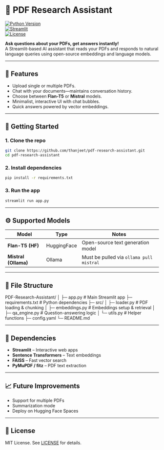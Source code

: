 # 📄 PDF Research Assistant

[![Python Version](https://img.shields.io/badge/python-3.11+-blue.svg)](https://www.python.org/)  
[![Streamlit](https://img.shields.io/badge/Streamlit-1.30+-green.svg)](https://streamlit.io/)  
[![License](https://img.shields.io/badge/license-MIT-brightgreen.svg)](LICENSE)  

**Ask questions about your PDFs, get answers instantly!**  
A Streamlit-based AI assistant that reads your PDFs and responds to natural language queries using open-source embeddings and language models.

---

## 🚀 Features

- Upload single or multiple PDFs.  
- Chat with your documents—maintains conversation history.  
- Choose between **Flan-T5** or **Mistral** models.  
- Minimalist, interactive UI with chat bubbles.  
- Quick answers powered by vector embeddings.  

---

## 🚀 Getting Started
### 1. Clone the repo
```bash
git clone https://github.com/thanjeet/pdf-research-assistant.git
cd pdf-research-assistant
```

### 2. Install dependencies
```bash
pip install -r requirements.txt
```

### 3. Run the app
```bash
streamlit run app.py
```
---
## ⚙️ Supported Models

| Model | Type | Notes |
|-------|------|-------|
| **Flan-T5 (HF)** | HuggingFace | Open-source text generation model |
| **Mistral (Ollama)** | Ollama | Must be pulled via `ollama pull mistral` |

---

## 📂 File Structure

PDF-Research-Assistant/
│
├─ app.py # Main Streamlit app
├─ requirements.txt # Python dependencies
├─ src/
│ ├─ loader.py # PDF loading & chunking
│ ├─ embeddings.py # Embeddings setup & retrieval
│ ├─ qa_engine.py # Question-answering logic
│ └─ utils.py # Helper functions
├─ config.yaml
└─ README.md

---


## 🧰 Dependencies

- **Streamlit** – Interactive web apps  
- **Sentence Transformers** – Text embeddings  
- **FAISS** – Fast vector search  
- **PyMuPDF / fitz** – PDF text extraction  

---

## 📈 Future Improvements
- Support for multiple PDFs
- Summarization mode
- Deploy on Hugging Face Spaces

---

## 📜 License

MIT License. See [LICENSE](LICENSE) for details.


